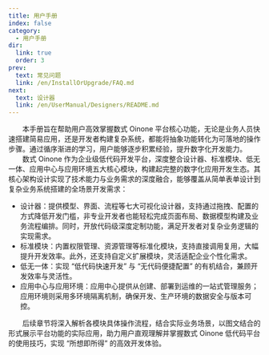 ```yaml
---
title: 用户手册
index: false
category:
  - 用户手册
dir:
  link: true
  order: 3
prev:
  text: 常见问题
  link: /en/InstallOrUpgrade/FAQ.md
next:
  text: 设计器
  link: /en/UserManual/Designers/README.md
---
```

&emsp;&emsp;本手册旨在帮助用户高效掌握数式 Oinone 平台核心功能，无论是业务人员快速搭建简易应用，还是开发者构建复杂系统，都能将抽象功能转化为可落地的操作步骤。通过循序渐进的学习，用户能够逐步积累经验，提升数字化开发能力。
&emsp;&emsp;数式 Oinone 作为企业级低代码开发平台，深度整合设计器、标准模块、低无一体、应用中心与应用环境五大核心模块，构建起完整的数字化应用开发生态。其核心架构设计实现了技术能力与业务需求的深度融合，能够覆盖从简单表单设计到复杂业务系统搭建的全场景开发需求：
+ 设计器：提供模型、界面、流程等七大可视化设计器，支持通过拖拽、配置的方式降低开发门槛，非专业开发者也能轻松完成页面布局、数据模型构建及业务流程编排。同时，开放代码级深度定制功能，满足开发者对复杂业务逻辑的实现需求。
+ 标准模块：内置权限管理、资源管理等标准化模块，支持直接调用复用，大幅提升开发效率。此外，还支持自定义扩展模块，灵活适配企业个性化需求。
+ 低无一体：实现 “低代码快速开发” 与 “无代码便捷配置” 的有机结合，兼顾开发效率与灵活性。
+ 应用中心与应用环境：应用中心提供从创建、部署到运维的一站式管理服务；应用环境则采用多环境隔离机制，确保开发、生产环境的数据安全与版本可控。

&emsp;&emsp;后续章节将深入解析各模块具体操作流程，结合实际业务场景，以图文结合的形式展示平台功能的实际应用，助力用户直观理解并掌握数式 Oinone 低代码平台的使用技巧，实现 “所想即所得” 的高效开发体验。